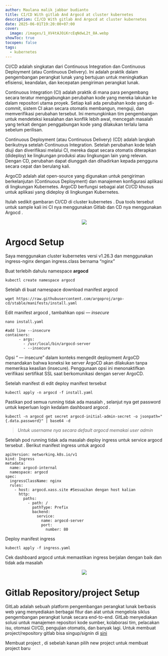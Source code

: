 ```yaml
---
author: Maulana malik jabbar budianto
title: CI/CD With gitlab And Argocd at cluster kubernetes
description: CI/CD With gitlab And Argocd at cluster kubernetes
date: 2025-06-01T19:20:00+07:00
cover:
  image: /images/1_XV4tAJOiKrcEqNdwL2t_8A.webp
showToc: true
tocopen: false
tags:
  - kubernetes
---
```

CI/CD adalah singkatan dari Continuous Integration dan Continuous Deployment (atau Continuous Delivery). Ini adalah praktik dalam pengembangan perangkat lunak yang bertujuan untuk meningkatkan efisiensi, keandalan, dan kecepatan pengiriman perangkat lunak.

Continuous Integration (CI) adalah praktik di mana para pengembang secara teratur menggabungkan perubahan kode yang mereka lakukan ke dalam repositori utama proyek. Setiap kali ada perubahan kode yang di-commit, sistem CI akan secara otomatis membangun, menguji, dan memverifikasi perubahan tersebut. Ini memungkinkan tim pengembangan untuk mendeteksi kesalahan dan konflik lebih awal, mencegah masalah yang terkait dengan penggabungan kode yang dilakukan terlalu lama sebelum perilisan.

Continuous Deployment (atau Continuous Delivery) (CD) adalah langkah berikutnya setelah Continuous Integration. Setelah perubahan kode telah diuji dan diverifikasi melalui CI, mereka dapat secara otomatis diterapkan (dideploy) ke lingkungan produksi atau lingkungan lain yang relevan. Dengan CD, perubahan dapat diunggah dan dihadirkan kepada pengguna secara cepat dan berulang kali.

ArgoCD adalah alat open-source yang digunakan untuk pengiriman berkelanjutan (Continuous Deployment) dan manajemen konfigurasi aplikasi di lingkungan Kubernetes. ArgoCD berfungsi sebagai alat CI/CD khusus untuk aplikasi yang dideploy di lingkungan Kubernetes.

Itulah sedikit gambaran CI/CD di cluster kubernetes . Dua tools tersebut untuk sample kali ini CI nya menggunakan Gitlab dan CD nya menggunakan Argocd .

<p style="text-align: center"><img src="/images/1_XV4tAJOiKrcEqNdwL2t_8A.webp"></p>

# **Argocd Setup**

Saya menggunakan cluster kubernetes versi v1.26.3 dan menggunakan ingress-nginx dengan ingress.class bernama “nginx”

Buat terlebih dahulu namespace **argocd**

```
kubectl create namespace argocd
```

Setelah di buat namespace download manifest argocd

```
wget https://raw.githubusercontent.com/argoproj/argo-cd/stable/manifests/install.yaml
```

Edit manifest argocd , tambahkan opsi _— insecure_

```
nano install.yaml
```

```
#add line --insecure
containers:
      - args:
        - /usr/local/bin/argocd-server
        - --insecure 
```

Opsi “ — insecure” dalam konteks mengedit deployment ArgoCD menandakan bahwa koneksi ke server ArgoCD akan dilakukan tanpa memeriksa keaslian (insecure). Penggunaan opsi ini menonaktifkan verifikasi sertifikat SSL saat berkomunikasi dengan server ArgoCD.

Setelah manifest di edit deploy manifest tersebut

```
kubectl apply -n argocd -f install.yaml
```

Pastikan pod semua running tidak ada masalah , selanjut nya get password untuk keperluan login kedalam dashboard argocd .

```
kubectl -n argocd get secret argocd-initial-admin-secret -o jsonpath="{.data.password}" | base64 -d
```

> _Untuk username nya secara default argocd memakai user admin_

  
Setelah pod running tidak ada masalah deploy ingress untuk service argocd tersebut . Berikut manifest ingress untuk argocd

```
apiVersion: networking.k8s.io/v1
kind: Ingress
metadata:
  name: argocd-internal
  namespace: argocd
spec:
  ingressClassName: nginx
  rules:
    - host: argocd.xass.site #Sesuaikan dengan host kalian
      http:
        paths:
          - path: /
            pathType: Prefix
            backend:
              service:
                name: argocd-server
                port:
                  number: 80
```

Deploy manifest ingress

```
kubectl apply -f ingress.yaml
```

Cek dashboard argocd untuk memastikan ingress berjalan dengan baik dan tidak ada masalah

<p style="text-align: center"><img src="/images/1_AXkQ8XbRDLf9TRqUcNtxTA.webp"></p>

# **Gitlab Repository/project Setup**

GitLab adalah sebuah platform pengembangan perangkat lunak berbasis web yang menyediakan berbagai fitur dan alat untuk mengelola siklus pengembangan perangkat lunak secara end-to-end. GitLab menyediakan solusi untuk manajemen repositori kode sumber, kolaborasi tim, pelacakan isu, otomasi CI/CD, pengujian otomatis, dan banyak lagi. Untuk membuat project/repository gitlab bisa singup/signin di [sini](https://gitlab.com/users/sign_in)

Membuat project , di sebelah kanan pilih new project untuk membuat project baru